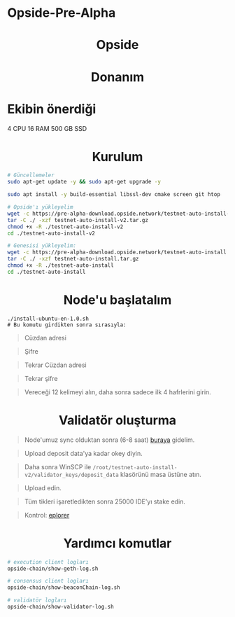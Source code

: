# Opside-Pre-Alpha

<h1 align="center"> Opside </h1>

<h1 align="center"> Donanım </h1>

# Ekibin önerdiği 
4 CPU 16 RAM 500 GB SSD

<h1 align="center"> Kurulum </h1>

```sh
# Güncellemeler
sudo apt-get update -y && sudo apt-get upgrade -y

sudo apt install -y build-essential libssl-dev cmake screen git htop

# Opside'ı yükleyelim
wget -c https://pre-alpha-download.opside.network/testnet-auto-install-v2.tar.gz 
tar -C ./ -xzf testnet-auto-install-v2.tar.gz
chmod +x -R ./testnet-auto-install-v2
cd ./testnet-auto-install-v2

# Genesisi yükleyelim:
wget -c https://pre-alpha-download.opside.network/testnet-auto-install.tar.gz 
tar -C ./ -xzf testnet-auto-install.tar.gz
chmod +x -R ./testnet-auto-install
cd ./testnet-auto-install
```

<h1 align="center"> Node'u başlatalım </h1>

```
./install-ubuntu-en-1.0.sh
# Bu komutu girdikten sonra sırasıyla:
```

> Cüzdan adresi

> Şifre

> Tekrar Cüzdan adresi

> Tekrar şifre

> Vereceği 12 kelimeyi alın, daha sonra sadece ilk 4 hafrlerini girin.

<h1 align="center"> Validatör oluşturma </h1>

> Node'umuz sync olduktan sonra (6-8 saat) [buraya](https://opside.network/validator/deposit) gidelim.

> Upload deposit data'ya kadar okey diyin.

> Daha sonra WinSCP ile `/root/testnet-auto-install-v2/validator_keys/deposit_data` klasörünü masa üstüne atın.

> Upload edin.

> Tüm tikleri işaretledikten sonra 25000 IDE'yı stake edin.

> Kontrol: [eplorer](https://pre-alpha-beacon.opside.info/)


<h1 align="center"> Yardımcı komutlar </h1>

```sh
# execution client logları
opside-chain/show-geth-log.sh

# consensus client logları
opside-chain/show-beaconChain-log.sh

# validatör logları
opside-chain/show-validator-log.sh
```
